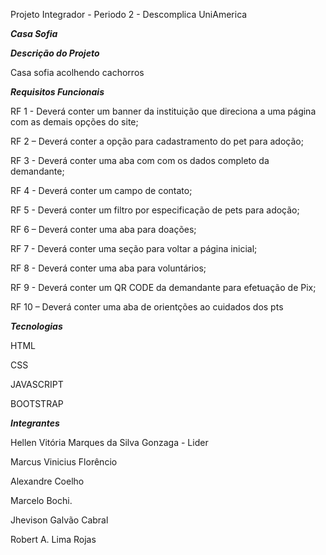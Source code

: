 Projeto Integrador - Periodo 2 - Descomplica UniAmerica

***Casa Sofia***

***Descrição do Projeto***

Casa sofia acolhendo cachorros

***Requisitos Funcionais***

RF 1 - Deverá conter um banner da instituição que direciona a uma página com as demais 
opções do site;

RF 2 – Deverá conter a opção para cadastramento do pet para adoção;

RF 3 - Deverá conter uma aba com com os dados completo da demandante;

RF 4 - Deverá conter um campo de contato;

RF 5 - Deverá conter um filtro por especificação de pets para adoção;

RF 6 – Deverá conter uma aba para doações;

RF 7 - Deverá conter uma seção para voltar a página inicial;

RF 8 - Deverá conter uma aba para voluntários;

RF 9 - Deverá conter um QR CODE da demandante para efetuação de Pix;

RF 10 – Deverá conter uma aba de orientções ao cuidados dos pts

***Tecnologias***

HTML

CSS

JAVASCRIPT

BOOTSTRAP

***Integrantes***

Hellen Vitória Marques da Silva Gonzaga - Lider

Marcus Vinicius Florêncio

Alexandre Coelho

Marcelo Bochi.

Jhevison Galvão Cabral

Robert A. Lima Rojas
